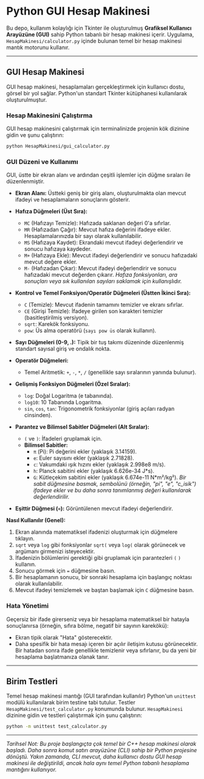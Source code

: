 # Python GUI Hesap Makinesi

Bu depo, kullanım kolaylığı için Tkinter ile oluşturulmuş **Grafiksel Kullanıcı Arayüzüne (GUI)** sahip Python tabanlı bir hesap makinesi içerir.
Uygulama, `HesapMakinesi/calculator.py` içinde bulunan temel bir hesap makinesi mantık motorunu kullanır.

---

## GUI Hesap Makinesi

GUI hesap makinesi, hesaplamaları gerçekleştirmek için kullanıcı dostu, görsel bir yol sağlar. Python'un standart Tkinter kütüphanesi kullanılarak oluşturulmuştur.

### Hesap Makinesini Çalıştırma

GUI hesap makinesini çalıştırmak için terminalinizde projenin kök dizinine gidin ve şunu çalıştırın:

```bash
python HesapMakinesi/gui_calculator.py
```

### GUI Düzeni ve Kullanımı

GUI, üstte bir ekran alanı ve ardından çeşitli işlemler için düğme sıraları ile düzenlenmiştir.

-   **Ekran Alanı:** Üstteki geniş bir giriş alanı, oluşturulmakta olan mevcut ifadeyi ve hesaplamaların sonuçlarını gösterir.

-   **Hafıza Düğmeleri (Üst Sıra):**
    -   `MC` (Hafızayı Temizle): Hafızada saklanan değeri 0'a sıfırlar.
    -   `MR` (Hafızadan Çağır): Mevcut hafıza değerini ifadeye ekler. Hesaplamalarınızda bir sayı olarak kullanılabilir.
    -   `MS` (Hafızaya Kaydet): Ekrandaki mevcut ifadeyi değerlendirir ve sonucu hafızaya kaydeder.
    -   `M+` (Hafızaya Ekle): Mevcut ifadeyi değerlendirir ve sonucu hafızadaki mevcut değere ekler.
    -   `M-` (Hafızadan Çıkar): Mevcut ifadeyi değerlendirir ve sonucu hafızadaki mevcut değerden çıkarır.
    *Hafıza fonksiyonları, ara sonuçları veya sık kullanılan sayıları saklamak için kullanışlıdır.*

-   **Kontrol ve Temel Fonksiyon/Operatör Düğmeleri (Üstten İkinci Sıra):**
    -   `C` (Temizle): Mevcut ifadenin tamamını temizler ve ekranı sıfırlar.
    -   `CE` (Girişi Temizle): İfadeye girilen son karakteri temizler (basitleştirilmiş versiyon).
    -   `sqrt`: Karekök fonksiyonu.
    -   `pow`: Üs alma operatörü (`sayı pow üs` olarak kullanın).

-   **Sayı Düğmeleri (0-9, .):** Tipik bir tuş takımı düzeninde düzenlenmiş standart sayısal giriş ve ondalık nokta.

-   **Operatör Düğmeleri:**
    -   Temel Aritmetik: `+`, `-`, `*`, `/` (genellikle sayı sıralarının yanında bulunur).

-   **Gelişmiş Fonksiyon Düğmeleri (Özel Sıralar):**
    -   `log`: Doğal Logaritma (e tabanında).
    -   `log10`: 10 Tabanında Logaritma.
    -   `sin`, `cos`, `tan`: Trigonometrik fonksiyonlar (giriş açıları radyan cinsinden).

-   **Parantez ve Bilimsel Sabitler Düğmeleri (Alt Sıralar):**
    -   `(` ve `)`: İfadeleri gruplamak için.
    -   **Bilimsel Sabitler:**
        -   `π` (Pi): Pi değerini ekler (yaklaşık 3.14159).
        -   `e`: Euler sayısını ekler (yaklaşık 2.71828).
        -   `c`: Vakumdaki ışık hızını ekler (yaklaşık 2.998e8 m/s).
        -   `h`: Planck sabitini ekler (yaklaşık 6.626e-34 J*s).
        -   `G`: Kütleçekim sabitini ekler (yaklaşık 6.674e-11 N*m²/kg²).
    *Bir sabit düğmesine basmak, sembolünü (örneğin, "pi", "e", "c_isik") ifadeye ekler ve bu daha sonra tanımlanmış değeri kullanılarak değerlendirilir.*

-   **Eşittir Düğmesi (`=`):** Görüntülenen mevcut ifadeyi değerlendirir.

**Nasıl Kullanılır (Genel):**
1.  Ekran alanında matematiksel ifadenizi oluşturmak için düğmelere tıklayın.
2.  `sqrt` veya `log` gibi fonksiyonlar `sqrt(` veya `log(` olarak görünecek ve argümanı girmenizi isteyecektir.
3.  İfadenizin bölümlerini gerektiği gibi gruplamak için parantezleri `(` `)` kullanın.
4.  Sonucu görmek için `=` düğmesine basın.
5.  Bir hesaplamanın sonucu, bir sonraki hesaplama için başlangıç noktası olarak kullanılabilir.
6.  Mevcut ifadeyi temizlemek ve baştan başlamak için `C` düğmesine basın.

### Hata Yönetimi
Geçersiz bir ifade girerseniz veya bir hesaplama matematiksel bir hatayla sonuçlanırsa (örneğin, sıfıra bölme, negatif bir sayının karekökü):
-   Ekran tipik olarak "Hata" gösterecektir.
-   Daha spesifik bir hata mesajı içeren bir açılır iletişim kutusu görünecektir.
Bir hatadan sonra ifade genellikle temizlenir veya sıfırlanır, bu da yeni bir hesaplama başlatmanıza olanak tanır.

---

## Birim Testleri

Temel hesap makinesi mantığı (GUI tarafından kullanılır) Python'un `unittest` modülü kullanılarak birim testine tabi tutulur. Testler `HesapMakinesi/test_calculator.py` konumunda bulunur. `HesapMakinesi` dizinine gidin ve testleri çalıştırmak için şunu çalıştırın:
```bash
python -m unittest test_calculator.py
```

---
*Tarihsel Not: Bu proje başlangıçta çok temel bir C++ hesap makinesi olarak başladı. Daha sonra komut satırı arayüzüne (CLI) sahip bir Python projesine dönüştü. Yakın zamanda, CLI mevcut, daha kullanıcı dostu GUI hesap makinesi ile değiştirildi, ancak hala aynı temel Python tabanlı hesaplama mantığını kullanıyor.*

